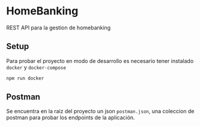 # HomeBanking

REST API para la gestion de homebanking

## Setup

Para probar el proyecto en modo de desarrollo es necesario tener instalado `docker` y `docker-compose`

```bash
npm run docker
```

## Postman

Se encuentra en la raiz del proyecto un json `postman.json`, una coleccion de postman para probar los endpoints de la aplicación.
